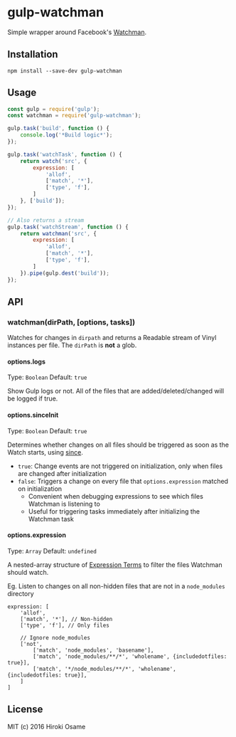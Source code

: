 # gulp-watchman
Simple wrapper around Facebook's [Watchman](https://facebook.github.io/watchman/).

## Installation

```
npm install --save-dev gulp-watchman
```

## Usage

```js
const gulp = require('gulp');
const watchman = require('gulp-watchman');

gulp.task('build', function () {
	console.log('*Build logic*');
});

gulp.task('watchTask', function () {
	return watch('src', {
		expression: [
			'allof',
			['match', '*'],
			['type', 'f'],
		]
	}, ['build']);
});

// Also returns a stream
gulp.task('watchStream', function () {
	return watchman('src', {
		expression: [
			'allof',
			['match', '*'],
			['type', 'f'],
		]
	}).pipe(gulp.dest('build'));
});
```

## API

### watchman(dirPath, [options, tasks])
Watches for changes in `dirpath` and returns a Readable stream of Vinyl instances per file. The `dirPath` is **not** a glob.



#### options.logs
Type: `Boolean`
Default: `true`

Show Gulp logs or not. All of the files that are added/deleted/changed will be logged if true.

#### options.sinceInit
Type: `Boolean`
Default: `true`

Determines whether changes on all files should be triggered as soon as the Watch starts, using [since](
https://facebook.github.io/watchman/docs/cmd/since.html).

- `true`: Change events are not triggered on initialization, only when files are changed after initialization
- `false`: Triggers a change on every file that `options.expression` matched on initialization
	- Convenient when debugging expressions to see which files Watchman is listening to
	- Useful for triggering tasks immediately after initializing the Watchman task

#### options.expression
Type: `Array`
Default: `undefined`

A nested-array structure of [Expression Terms](https://facebook.github.io/watchman/docs/expr/allof.html) to filter the files Watchman should watch.

Eg. Listen to changes on all non-hidden files that are not in a `node_modules` directory
```
expression: [
	'allof',
	['match', '*'], // Non-hidden
	['type', 'f'], // Only files

	// Ignore node_modules
	['not',
		['match', 'node_modules', 'basename'],
		['match', 'node_modules/**/*', 'wholename', {includedotfiles: true}],
		['match', '*/node_modules/**/*', 'wholename', {includedotfiles: true}],
	]
]
```

## License

MIT (c) 2016 Hiroki Osame